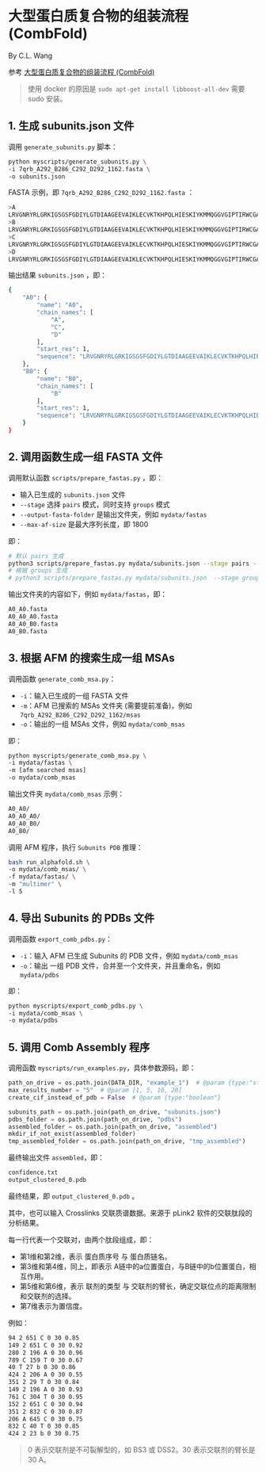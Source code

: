 # 大型蛋白质复合物的组装流程 (CombFold)

By C.L. Wang

参考 [大型蛋白质复合物的组装流程 (CombFold)](https://blog.csdn.net/caroline_wendy/article/details/136187314)

> 使用 docker 的原因是 `sudo apt-get install libboost-all-dev` 需要 sudo 安装。


## 1. 生成 subunits.json 文件



调用 `generate_subunits.py` 脚本：

```bash
python myscripts/generate_subunits.py \
-i 7qrb_A292_B286_C292_D292_1162.fasta \
-o subunits.json
```

FASTA 示例，即 `7qrb_A292_B286_C292_D292_1162.fasta` ：

```bash
>A
LRVGNRYRLGRKIGSGSFGDIYLGTDIAAGEEVAIKLECVKTKHPQLHIESKIYKMMQGGVGIPTIRWCGAEGDYNVMVMELLGPSLEDLFNFCSRKFSLKTVLLLADQMISRIEYIHSKNFIHRDVKPDNFLMGLGKKGNLVYIIDFGLAKKYRDARTHQHIPYRENKNLTGTARYASINTHLGIEQSRRDDLESLGYVLMYFNLGSLPWQGLKAATKRQKYERISEKKMSTPIEVLCKGYPSEFATYLNFCRSLRFDDKPDYSYLRQLFRNLFHRQGFSYDYVFDWNMLK
>B
LRVGNRYRLGRKIGSGSFGDIYLGTDIAAGEEVAIKLECVKTKHPQLHIESKIYKMMQGGVGIPTIRWCGAEGDYNVMVMELLGPSLEDLFNFCSRKFSLKTVLLLADQMISRIEYIHSKNFIHRDVKPDNFLMGLGKKGNLVYIIDFGLAKKYRHIPYRENKNLTGTARYASINTHLGIEQSRRDDLESLGYVLMYFNLGSLPWQGLKAATKRQKYERISEKKMSTPIEVLCKGYPSEFATYLNFCRSLRFDDKPDYSYLRQLFRNLFHRQGFSYDYVFDWNMLK
>C
LRVGNRYRLGRKIGSGSFGDIYLGTDIAAGEEVAIKLECVKTKHPQLHIESKIYKMMQGGVGIPTIRWCGAEGDYNVMVMELLGPSLEDLFNFCSRKFSLKTVLLLADQMISRIEYIHSKNFIHRDVKPDNFLMGLGKKGNLVYIIDFGLAKKYRDARTHQHIPYRENKNLTGTARYASINTHLGIEQSRRDDLESLGYVLMYFNLGSLPWQGLKAATKRQKYERISEKKMSTPIEVLCKGYPSEFATYLNFCRSLRFDDKPDYSYLRQLFRNLFHRQGFSYDYVFDWNMLK
>D
LRVGNRYRLGRKIGSGSFGDIYLGTDIAAGEEVAIKLECVKTKHPQLHIESKIYKMMQGGVGIPTIRWCGAEGDYNVMVMELLGPSLEDLFNFCSRKFSLKTVLLLADQMISRIEYIHSKNFIHRDVKPDNFLMGLGKKGNLVYIIDFGLAKKYRDARTHQHIPYRENKNLTGTARYASINTHLGIEQSRRDDLESLGYVLMYFNLGSLPWQGLKAATKRQKYERISEKKMSTPIEVLCKGYPSEFATYLNFCRSLRFDDKPDYSYLRQLFRNLFHRQGFSYDYVFDWNMLK
```

输出结果 `subunits.json` ，即：

```bash
{
    "A0": {
        "name": "A0",
        "chain_names": [
            "A",
            "C",
            "D"
        ],
        "start_res": 1,
        "sequence": "LRVGNRYRLGRKIGSGSFGDIYLGTDIAAGEEVAIKLECVKTKHPQLHIESKIYKMMQGGVGIPTIRWCGAEGDYNVMVMELLGPSLEDLFNFCSRKFSLKTVLLLADQMISRIEYIHSKNFIHRDVKPDNFLMGLGKKGNLVYIIDFGLAKKYRDARTHQHIPYRENKNLTGTARYASINTHLGIEQSRRDDLESLGYVLMYFNLGSLPWQGLKAATKRQKYERISEKKMSTPIEVLCKGYPSEFATYLNFCRSLRFDDKPDYSYLRQLFRNLFHRQGFSYDYVFDWNMLK"
    },
    "B0": {
        "name": "B0",
        "chain_names": [
            "B"
        ],
        "start_res": 1,
        "sequence": "LRVGNRYRLGRKIGSGSFGDIYLGTDIAAGEEVAIKLECVKTKHPQLHIESKIYKMMQGGVGIPTIRWCGAEGDYNVMVMELLGPSLEDLFNFCSRKFSLKTVLLLADQMISRIEYIHSKNFIHRDVKPDNFLMGLGKKGNLVYIIDFGLAKKYRHIPYRENKNLTGTARYASINTHLGIEQSRRDDLESLGYVLMYFNLGSLPWQGLKAATKRQKYERISEKKMSTPIEVLCKGYPSEFATYLNFCRSLRFDDKPDYSYLRQLFRNLFHRQGFSYDYVFDWNMLK"
    }
}
```



## 2. 调用函数生成一组 FASTA 文件



调用默认函数 `scripts/prepare_fastas.py` ，即：

- 输入已生成的 `subunits.json` 文件
- `--stage` 选择 `pairs` 模式，同时支持 `groups` 模式
- `--output-fasta-folder` 是输出文件夹，例如 `mydata/fastas`
- `--max-af-size` 是最大序列长度，即 1800

即：

```bash
# 默认 pairs 生成
python3 scripts/prepare_fastas.py mydata/subunits.json --stage pairs --output-fasta-folder mydata/fastas --max-af-size 1800
# 根据 groups 生成
# python3 scripts/prepare_fastas.py mydata/subunits.json  --stage groups --output-fasta-folder mydata/fastas --max-af-size 1800 --input-pairs-results <path_to_AFM_pairs_results>
```

输出文件夹的内容如下，例如 `mydata/fastas`，即：

```bash
A0_A0.fasta
A0_A0_A0.fasta
A0_A0_B0.fasta
A0_B0.fasta
```



## 3. 根据 AFM 的搜索生成一组 MSAs



调用函数 `generate_comb_msa.py`：

- `-i`：输入已生成的一组 FASTA 文件
- `-m`：AFM 已搜索的 MSAs 文件夹 (需要提前准备)，例如 `7qrb_A292_B286_C292_D292_1162/msas`
- `-o`：输出的一组 MSAs 文件，例如 `mydata/comb_msas`

即：

```bash
python myscripts/generate_comb_msa.py \
-i mydata/fastas \
-m [afm searched msas]
-o mydata/comb_msas
```

输出文件夹 `mydata/comb_msas` 示例：

```bash
A0_A0/
A0_A0_A0/
A0_A0_B0/
A0_B0/
```

调用 AFM 程序，执行 `Subunits PDB` 推理：

```bash
bash run_alphafold.sh \
-o mydata/comb_msas/ \
-f mydata/fastas/ \
-m "multimer" \
-l 5
```



## 4. 导出 Subunits 的 PDBs 文件



调用函数 `export_comb_pdbs.py`：

- `-i`：输入 AFM 已生成 Subunits 的  PDB 文件，例如  `mydata/comb_msas`
- `-o`：输出 一组 PDB 文件，合并至一个文件夹，并且重命名，例如 `mydata/pdbs`

即：

```bash
python myscripts/export_comb_pdbs.py \
-i mydata/comb_msas \
-o mydata/pdbs
```



## 5. 调用 Comb Assembly 程序



调用函数 `myscripts/run_examples.py`，具体参数源码，即：

```python
path_on_drive = os.path.join(DATA_DIR, "example_1")  # @param {type:"string"}
max_results_number = "5"  # @param [1, 5, 10, 20]
create_cif_instead_of_pdb = False  # @param {type:"boolean"}

subunits_path = os.path.join(path_on_drive, "subunits.json")
pdbs_folder = os.path.join(path_on_drive, "pdbs")
assembled_folder = os.path.join(path_on_drive, "assembled")
mkdir_if_not_exist(assembled_folder)
tmp_assembled_folder = os.path.join(path_on_drive, "tmp_assembled")
```

最终输出文件 `assembled`，即：

```bash
confidence.txt
output_clustered_0.pdb
```

最终结果，即 `output_clustered_0.pdb` 。



其中，也可以输入 Crosslinks 交联质谱数据。来源于 pLink2 软件的交联肽段的分析结果。

每一行代表一个交联对，由两个肽段组成，即：

- 第1维和第2维，表示 蛋白质序号 与 蛋白质链名。
- 第3维和第4维，同上，即表示 A链中的a位置蛋白，与B链中的b位置蛋白，相互作用。
- 第5维和第6维，表示 联剂的类型 与 交联剂的臂长，确定交联位点的距离限制和交联剂的选择。
- 第7维表示为置信度。

例如：

```bash
94 2 651 C 0 30 0.85
149 2 651 C 0 30 0.92
280 2 196 A 0 30 0.96
789 C 159 T 0 30 0.67
40 T 27 b 0 30 0.86
424 2 206 A 0 30 0.55
351 2 29 T 0 30 0.84
149 2 196 A 0 30 0.93
761 C 304 T 0 30 0.95
152 2 651 C 0 30 0.94
351 2 832 C 0 30 0.87
206 A 645 C 0 30 0.75
832 C 40 T 0 30 0.85
424 2 23 b 0 30 0.75
```

> 0 表示交联剂是不可裂解型的，如 BS3 或 DSS2。30 表示交联剂的臂长是 30 A。




